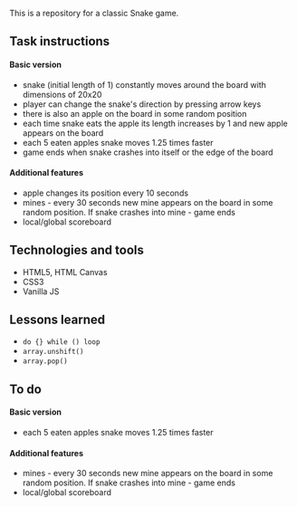 This is a repository for a classic Snake game.

## Task instructions

#### Basic version

* snake (initial length of 1) constantly moves around the board with dimensions of 20x20
* player can change the snake's direction by pressing arrow keys
* there is also an apple on the board in some random position
* each time snake eats the apple its length increases by 1 and new apple appears on the board
* each 5 eaten apples snake moves 1.25 times faster
* game ends when snake crashes into itself or the edge of the board

#### Additional features

* apple changes its position every 10 seconds
* mines - every 30 seconds new mine appears on the board in some random position. If snake crashes into mine - game ends
* local/global scoreboard

## Technologies and tools

* HTML5, HTML Canvas
* CSS3
* Vanilla JS

## Lessons learned

* `do {} while () loop`  
* `array.unshift()`
* `array.pop()`

## To do

#### Basic version

* each 5 eaten apples snake moves 1.25 times faster

#### Additional features

* mines - every 30 seconds new mine appears on the board in some random position. If snake crashes into mine - game ends
* local/global scoreboard